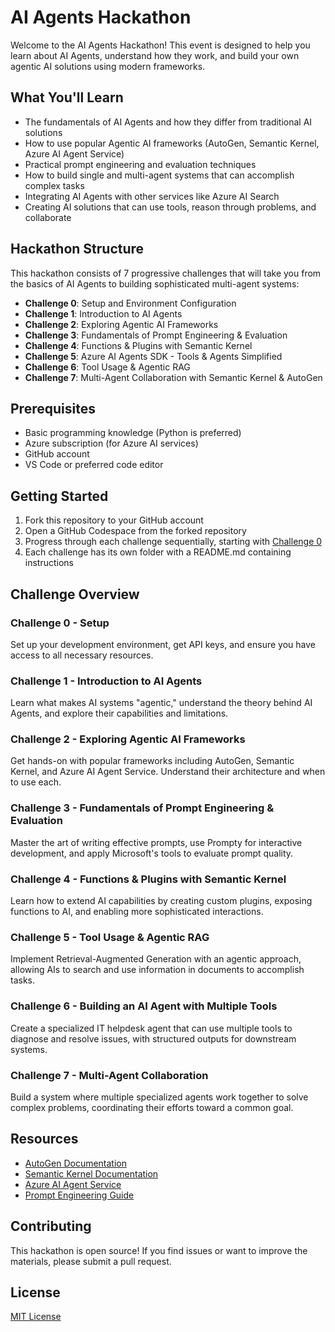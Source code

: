 # AI Agents Hackathon

Welcome to the AI Agents Hackathon! This event is designed to help you learn about AI Agents, understand how they work, and build your own agentic AI solutions using modern frameworks.

## What You'll Learn

- The fundamentals of AI Agents and how they differ from traditional AI solutions
- How to use popular Agentic AI frameworks (AutoGen, Semantic Kernel, Azure AI Agent Service)
- Practical prompt engineering and evaluation techniques
- How to build single and multi-agent systems that can accomplish complex tasks
- Integrating AI Agents with other services like Azure AI Search
- Creating AI solutions that can use tools, reason through problems, and collaborate

## Hackathon Structure

This hackathon consists of 7 progressive challenges that will take you from the basics of AI Agents to building sophisticated multi-agent systems:

- **Challenge 0**: Setup and Environment Configuration
- **Challenge 1**: Introduction to AI Agents
- **Challenge 2**: Exploring Agentic AI Frameworks
- **Challenge 3**: Fundamentals of Prompt Engineering & Evaluation
- **Challenge 4**: Functions & Plugins with Semantic Kernel
- **Challenge 5**: Azure AI Agents SDK - Tools & Agents Simplified
- **Challenge 6**: Tool Usage & Agentic RAG
- **Challenge 7**: Multi-Agent Collaboration with Semantic Kernel & AutoGen

## Prerequisites

- Basic programming knowledge (Python is preferred)
- Azure subscription (for Azure AI services)
- GitHub account
- VS Code or preferred code editor

## Getting Started

1. Fork this repository to your GitHub account
2. Open a GitHub Codespace from the forked repository
3. Progress through each challenge sequentially, starting with [Challenge 0](challenge-0/README.md)
4. Each challenge has its own folder with a README.md containing instructions

## Challenge Overview

### Challenge 0 - Setup

Set up your development environment, get API keys, and ensure you have access to all necessary resources.

### Challenge 1 - Introduction to AI Agents

Learn what makes AI systems "agentic," understand the theory behind AI Agents, and explore their capabilities and limitations.

### Challenge 2 - Exploring Agentic AI Frameworks

Get hands-on with popular frameworks including AutoGen, Semantic Kernel, and Azure AI Agent Service. Understand their architecture and when to use each.

### Challenge 3 - Fundamentals of Prompt Engineering & Evaluation

Master the art of writing effective prompts, use Prompty for interactive development, and apply Microsoft's tools to evaluate prompt quality.

### Challenge 4 - Functions & Plugins with Semantic Kernel

Learn how to extend AI capabilities by creating custom plugins, exposing functions to AI, and enabling more sophisticated interactions.

### Challenge 5 - Tool Usage & Agentic RAG

Implement Retrieval-Augmented Generation with an agentic approach, allowing AIs to search and use information in documents to accomplish tasks.

### Challenge 6 - Building an AI Agent with Multiple Tools

Create a specialized IT helpdesk agent that can use multiple tools to diagnose and resolve issues, with structured outputs for downstream systems.

### Challenge 7 - Multi-Agent Collaboration

Build a system where multiple specialized agents work together to solve complex problems, coordinating their efforts toward a common goal.

## Resources

- [AutoGen Documentation](https://microsoft.github.io/autogen/)
- [Semantic Kernel Documentation](https://learn.microsoft.com/en-us/semantic-kernel/overview/)
- [Azure AI Agent Service](https://azure.microsoft.com/en-us/products/ai-agent-service/)
- [Prompt Engineering Guide](https://learn.microsoft.com/en-us/azure/ai-services/openai/concepts/prompt-engineering)

## Contributing

This hackathon is open source! If you find issues or want to improve the materials, please submit a pull request.

## License

[MIT License](LICENSE)
